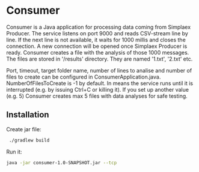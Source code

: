 # Consumer

Consumer is a Java application for processing data coming from Simplaex Producer.
The service listens on port 9000 and reads CSV-stream line by line. 
If the next line is not available, it waits for 1000 millis and closes the connection.
A new connection will be opened once Simplaex Producer is ready.
Consumer creates a file with the analysis of those 1000 messages. The files are stored in '/results' directory. They are named '1.txt', '2.txt' etc.

Port, timeout, target folder name, number of lines to analise and number of files to create can be configured
in ConsumerApplication.java. NumberOfFilesToCreate is -1 by default. In means the service runs until it is interrupted 
(e.g. by issuing Ctrl+C or killing it). If you set up another value (e.g. 5) Consumer creates max 5 files with data analyses for safe testing.


## Installation
Create jar file:
```bash
 ./gradlew build
 ```
Run it: 
```bash
java -jar consumer-1.0-SNAPSHOT.jar --tcp
 ```